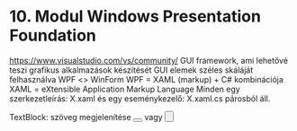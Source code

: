 # 10. Modul Windows Presentation Foundation
https://www.visualstudio.com/vs/community/
GUI framework, ami lehetővé teszi grafikus alkalmazások készítését GUI elemek széles skáláját felhasználva
WPF <> WinForm
WPF = XAML (markup) + C# kombinációja
XAML = eXtensible Application Markup Language
Minden egy szerkezetleírás: X.xaml és egy eseménykezelő: X.xaml.cs párosból áll.

TextBlock: szöveg megjelenítése
<Button></Button> vagy <Button />
